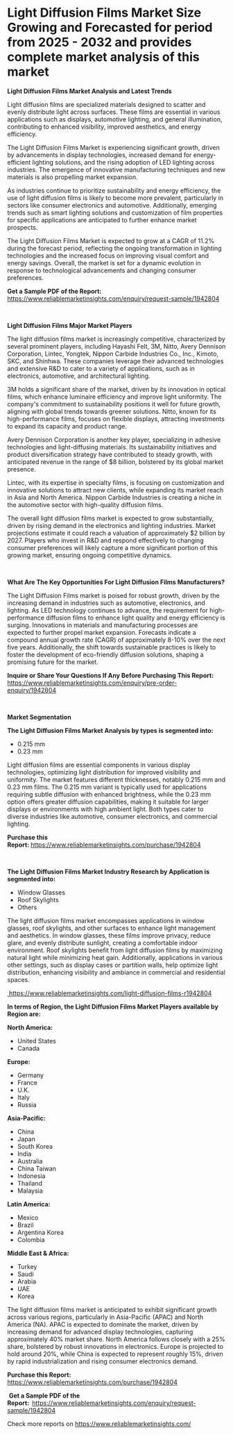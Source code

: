 <p><h1>Light Diffusion Films Market Size Growing and Forecasted for period from 2025 - 2032 and provides complete market analysis of this market</h1></p><p><strong>Light Diffusion Films Market Analysis and Latest Trends</strong></p>
<p><p>Light diffusion films are specialized materials designed to scatter and evenly distribute light across surfaces. These films are essential in various applications such as displays, automotive lighting, and general illumination, contributing to enhanced visibility, improved aesthetics, and energy efficiency. </p><p>The Light Diffusion Films Market is experiencing significant growth, driven by advancements in display technologies, increased demand for energy-efficient lighting solutions, and the rising adoption of LED lighting across industries. The emergence of innovative manufacturing techniques and new materials is also propelling market expansion. </p><p>As industries continue to prioritize sustainability and energy efficiency, the use of light diffusion films is likely to become more prevalent, particularly in sectors like consumer electronics and automotive. Additionally, emerging trends such as smart lighting solutions and customization of film properties for specific applications are anticipated to further enhance market prospects. </p><p>The Light Diffusion Films Market is expected to grow at a CAGR of 11.2% during the forecast period, reflecting the ongoing transformation in lighting technologies and the increased focus on improving visual comfort and energy savings. Overall, the market is set for a dynamic evolution in response to technological advancements and changing consumer preferences.</p></p>
<p><strong>Get a Sample PDF of the Report:&nbsp;</strong> <a href="https://www.reliablemarketinsights.com/enquiry/request-sample/1942804?utm_campaign=2207&utm_medium=2&utm_source=Github&utm_content=ia&utm_term=02042025&utm_id=light-diffusion-films">https://www.reliablemarketinsights.com/enquiry/request-sample/1942804</a></p>
<p>&nbsp;</p>
<p><strong>Light Diffusion Films Major Market Players</strong></p>
<p><p>The light diffusion films market is increasingly competitive, characterized by several prominent players, including Hayashi Felt, 3M, Nitto, Avery Dennison Corporation, Lintec, Yongtek, Nippon Carbide Industries Co., Inc., Kimoto, SKC, and Shinhwa. These companies leverage their advanced technologies and extensive R&D to cater to a variety of applications, such as in electronics, automotive, and architectural lighting.</p><p>3M holds a significant share of the market, driven by its innovation in optical films, which enhance luminaire efficiency and improve light uniformity. The company's commitment to sustainability positions it well for future growth, aligning with global trends towards greener solutions. Nitto, known for its high-performance films, focuses on flexible displays, attracting investments to expand its capacity and product range.</p><p>Avery Dennison Corporation is another key player, specializing in adhesive technologies and light-diffusing materials. Its sustainability initiatives and product diversification strategy have contributed to steady growth, with anticipated revenue in the range of $8 billion, bolstered by its global market presence.</p><p>Lintec, with its expertise in specialty films, is focusing on customization and innovative solutions to attract new clients, while expanding its market reach in Asia and North America. Nippon Carbide Industries is creating a niche in the automotive sector with high-quality diffusion films.</p><p>The overall light diffusion films market is expected to grow substantially, driven by rising demand in the electronics and lighting industries. Market projections estimate it could reach a valuation of approximately $2 billion by 2027. Players who invest in R&D and respond effectively to changing consumer preferences will likely capture a more significant portion of this growing market, ensuring ongoing competitive dynamics.</p></p>
<p>&nbsp;</p>
<p><strong>What Are The Key Opportunities For Light Diffusion Films Manufacturers?</strong></p>
<p><p>The Light Diffusion Films market is poised for robust growth, driven by the increasing demand in industries such as automotive, electronics, and lighting. As LED technology continues to advance, the requirement for high-performance diffusion films to enhance light quality and energy efficiency is surging. Innovations in materials and manufacturing processes are expected to further propel market expansion. Forecasts indicate a compound annual growth rate (CAGR) of approximately 8-10% over the next five years. Additionally, the shift towards sustainable practices is likely to foster the development of eco-friendly diffusion solutions, shaping a promising future for the market.</p></p>
<p><strong>Inquire or Share Your Questions If Any Before Purchasing This Report:</strong> <a href="https://www.reliablemarketinsights.com/enquiry/pre-order-enquiry/1942804?utm_campaign=2207&utm_medium=2&utm_source=Github&utm_content=ia&utm_term=02042025&utm_id=light-diffusion-films">https://www.reliablemarketinsights.com/enquiry/pre-order-enquiry/1942804</a></p>
<p>&nbsp;</p>
<p><strong>Market Segmentation</strong></p>
<p><strong>The Light Diffusion Films Market Analysis by types is segmented into:</strong></p>
<p><ul><li>0.215 mm</li><li>0.23 mm</li></ul></p>
<p><p>Light diffusion films are essential components in various display technologies, optimizing light distribution for improved visibility and uniformity. The market features different thicknesses, notably 0.215 mm and 0.23 mm films. The 0.215 mm variant is typically used for applications requiring subtle diffusion with enhanced brightness, while the 0.23 mm option offers greater diffusion capabilities, making it suitable for larger displays or environments with high ambient light. Both types cater to diverse industries like automotive, consumer electronics, and commercial lighting.</p></p>
<p><strong>Purchase this Report:&nbsp;</strong><a href="https://www.reliablemarketinsights.com/purchase/1942804?utm_campaign=2207&utm_medium=2&utm_source=Github&utm_content=ia&utm_term=02042025&utm_id=light-diffusion-films">https://www.reliablemarketinsights.com/purchase/1942804</a></p>
<p>&nbsp;</p>
<p><strong>The Light Diffusion Films Market Industry Research by Application is segmented into:</strong></p>
<p><ul><li>Window Glasses</li><li>Roof Skylights</li><li>Others</li></ul></p>
<p><p>The light diffusion films market encompasses applications in window glasses, roof skylights, and other surfaces to enhance light management and aesthetics. In window glasses, these films improve privacy, reduce glare, and evenly distribute sunlight, creating a comfortable indoor environment. Roof skylights benefit from light diffusion films by maximizing natural light while minimizing heat gain. Additionally, applications in various other settings, such as display cases or partition walls, help optimize light distribution, enhancing visibility and ambiance in commercial and residential spaces.</p></p>
<p><a href="https://www.reliablemarketinsights.com/light-diffusion-films-r1942804?utm_campaign=2207&utm_medium=2&utm_source=Github&utm_content=ia&utm_term=02042025&utm_id=light-diffusion-films">&nbsp;https://www.reliablemarketinsights.com/light-diffusion-films-r1942804</a></p>
<p><strong>In terms of Region, the Light Diffusion Films Market Players available by Region are:</strong></p>
<p>
    <p> <strong> North America: </strong>
        <ul>
            <li>United States</li>
            <li>Canada</li>
        </ul>
        </p> 
    <p> <strong> Europe: </strong>
        <ul>
            <li>Germany</li>
            <li>France</li>
            <li>U.K.</li>
            <li>Italy</li>
            <li>Russia</li>
        </ul>
        </p> 
    <p> <strong> Asia-Pacific: </strong>
        <ul>
            <li>China</li>
            <li>Japan</li>
            <li>South Korea</li>
            <li>India</li>
            <li>Australia</li>
            <li>China Taiwan</li>
            <li>Indonesia</li>
            <li>Thailand</li>
            <li>Malaysia</li>
        </ul>
        </p> 
    <p> <strong> Latin America: </strong>
        <ul>
            <li>Mexico</li>
            <li>Brazil</li>
            <li>Argentina Korea</li>
            <li>Colombia</li>
        </ul>
        </p> 
    <p> <strong> Middle East & Africa: </strong>
        <ul>
            <li>Turkey</li>
            <li>Saudi</li>
            <li>Arabia</li>
            <li>UAE</li>
            <li>Korea</li>
        </ul>
    </p>
    </p>
<p><p>The light diffusion films market is anticipated to exhibit significant growth across various regions, particularly in Asia-Pacific (APAC) and North America (NA). APAC is expected to dominate the market, driven by increasing demand for advanced display technologies, capturing approximately 40% market share. North America follows closely with a 25% share, bolstered by robust innovations in electronics. Europe is projected to hold around 20%, while China is expected to represent roughly 15%, driven by rapid industrialization and rising consumer electronics demand.</p></p>
<p><strong>Purchase this Report: </strong><a href="https://www.reliablemarketinsights.com/purchase/1942804?utm_campaign=2207&utm_medium=2&utm_source=Github&utm_content=ia&utm_term=02042025&utm_id=light-diffusion-films">https://www.reliablemarketinsights.com/purchase/1942804</a></p>
<p>&nbsp;<strong>Get a Sample PDF of the Report:&nbsp;&nbsp;</strong><a href="https://www.reliablemarketinsights.com/enquiry/request-sample/1942804?utm_campaign=2207&utm_medium=2&utm_source=Github&utm_content=ia&utm_term=02042025&utm_id=light-diffusion-films">https://www.reliablemarketinsights.com/enquiry/request-sample/1942804</a></p>
<p><strong></strong></p>
<p>Check more reports on <a href="https://www.reliablemarketinsights.com/?utm_campaign=2207&utm_medium=2&utm_source=Github&utm_content=ia&utm_term=02042025&utm_id=light-diffusion-films">https://www.reliablemarketinsights.com/</a></p>